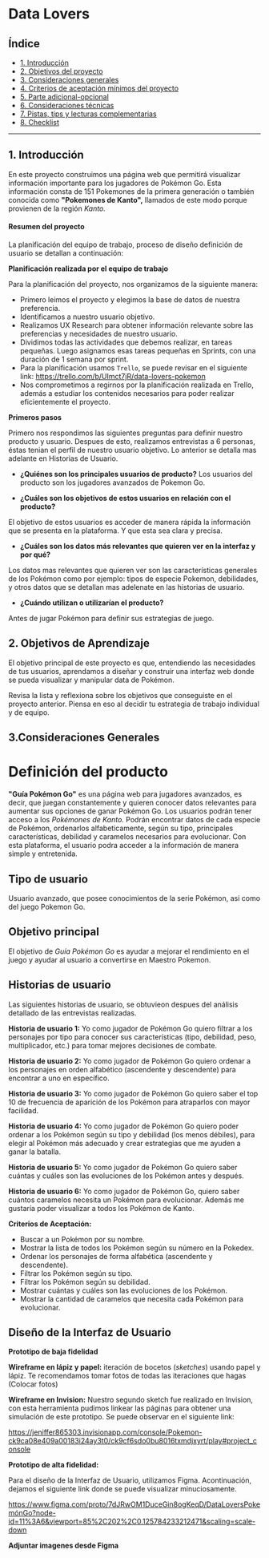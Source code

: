 # Data Lovers

## Índice

* [1. Introducción](#1-Introducción)
* [2. Objetivos del proyecto](#2-objetivos-del-proyecto)
* [3. Consideraciones generales](#3-consideraciones-generales)
* [4. Criterios de aceptación mínimos del proyecto](#5-criterios-de-aceptación-mínimos-del-proyecto)
* [5. Parte adicional-opcional](#6-parte-adicional-opcional)
* [6. Consideraciones técnicas](#7-consideraciones-técnicas)
* [7. Pistas, tips y lecturas complementarias](#8-pistas-tips-y-lecturas-complementarias)
* [8. Checklist](#9-checklist)

***

## 1. Introducción

En este proyecto construimos una página web que permitirá visualizar información importante para los jugadores de Pokémon Go. Esta información consta de  151 Pokemones de la primera generación o  también conocida como **"Pokemones de Kanto",** llamados de este modo porque provienen de la región _Kanto._

 #### Resumen del proyecto
La planificación del equipo de trabajo, proceso de diseño definición de usuario se detallan a continuación: 

**Planificación realizada por el equipo de trabajo**

Para la planificación del proyecto, nos organizamos de la siguiente manera:

 - Primero leimos el proyecto y elegimos la base de datos de nuestra preferencia.
 - Identificamos a nuestro usuario objetivo.
 - Realizamos UX Research para obtener información relevante sobre las preferencias y necesidades de nuestro usuario. 
 - Dividimos todas las actividades que debemos realizar, en tareas pequeñas. Luego asignamos esas tareas pequeñas en Sprints, con una duración de 1 semana por sprint.
 - Para la planificación usamos `Trello`, se puede revisar en el siguiente link: https://trello.com/b/UImct7jR/data-lovers-pokemon
 - Nos comprometimos a regirnos por la planificación realizada en Trello, además a estudiar los contenidos necesarios para poder realizar eficientemente el proyecto.

**Primeros pasos**

Primero nos respondimos las siguientes preguntas para definir nuestro producto y usuario. Despues de esto, realizamos entrevistas a 6 personas, éstas tenian el perfil de nuestro usuario objetivo. Lo anterior se detalla mas adelante en Historias de Usuario.

 -   **¿Quiénes son los principales usuarios de producto?**
Los usuarios del producto son los jugadores avanzados de Pokemon Go.

 -   **¿Cuáles son los objetivos de estos usuarios en relación con el producto?**
 
El objetivo de estos usuarios es acceder de manera rápida la información que se presenta en la plataforma. Y que esta sea clara y precisa.

 - **¿Cuáles son los datos más relevantes que quieren ver en la interfaz y por qué?**
 
 Los datos mas relevantes que quieren ver son las características generales de los Pokémon como por ejemplo: tipos de especie Pokemon, debilidades, y otros datos que se detallan mas adelenate en las historias de usuario.
 
 - **¿Cuándo utilizan o utilizarían el producto?**

Antes de jugar Pokémon para definir sus estrategias de juego.

## 2. Objetivos de Aprendizaje

El objetivo principal de este proyecto es que, entendiendo las necesidades de tus usuarios, aprendamos a diseñar y construir una interfaz web donde se pueda visualizar y manipular data de Pokémon.

Revisa la lista y reflexiona sobre los objetivos que conseguiste en el proyecto anterior. Piensa en eso al decidir tu estrategia de trabajo individual y de equipo.

## 3.Consideraciones Generales

# Definición del producto

**"Guía Pokémon Go"** es una página web para jugadores avanzados, es decir, que juegan constantemente y quieren conocer datos relevantes para aumentar sus opciones de ganar Pokémon Go. 
Los usuarios podrán tener acceso a los _Pokémones de  Kanto._ Podrán encontrar datos de cada especie de Pokémon, ordenarlos alfabeticamente, según su tipo, principales características, debilidad y caramelos necesarios para evolucionar. 
Con esta plataforma, el usuario podra acceder a la información de manera simple y entretenida. 

## Tipo de usuario

Usuario avanzado, que posee conocimientos de la serie Pokémon, asi como del juego Pokemon Go.

## Objetivo principal

El objetivo de _Guía Pokémon Go_ es ayudar a mejorar el rendimiento en el juego y ayudar al usuario a convertirse en  Maestro Pokemon.

## Historias de usuario

Las siguientes historias de usuario, se obtuvieon despues del análisis detallado de las entrevistas realizadas.

**Historia de usuario 1:** Yo como jugador de Pokémon Go quiero filtrar a los personajes por tipo para conocer sus características (tipo, debilidad, peso, multiplicador, etc.) para tomar mejores decisiones de combate.

**Historia de usuario 2:** Yo como jugador de Pokémon Go quiero ordenar a los personajes en orden alfabético (ascendente y descendente) para encontrar a uno en específico.

**Historia de usuario 3:** Yo como jugador de Pokémon Go quiero saber el top 10 de frecuencia de aparición de los Pokémon para atraparlos con mayor facilidad.

**Historia de usuario 4:** Yo como jugador de Pokémon Go quiero poder ordenar a los Pokémon según su tipo y debilidad (los menos débiles), para elegir al Pokémon más adecuado y crear estrategias que me ayuden a ganar la batalla.

**Historia de usuario 5:** Yo como jugador de Pokémon Go quiero saber cuántas y cuáles son las evoluciones de los Pokémon antes y después.

**Historia de usuario 6:** Yo como jugador de Pokémon Go, quiero saber cuántos caramelos necesita un Pokémon para evolucionar. Además me gustaría poder visualizar a todos los Pokémon de Kanto.

**Criterios de Aceptación:**
 
 - Buscar a un Pokémon por su nombre.
 - Mostrar la lista de todos los Pokémon según su número en la Pokedex.
 - Ordenar los personajes de forma alfabética (ascendente y descendente).
 - Filtrar los Pokémon según su tipo.
 - Filtrar los Pokémon según su debilidad.
 - Mostrar cuántas y cuáles son las evoluciones de los Pokémon.
 - Mostrar la cantidad de caramelos que necesita cada Pokémon para evolucionar.

## Diseño de la Interfaz de Usuario

**Prototipo de baja fidelidad**

**Wireframe en lápiz y papel:** iteración de  bocetos (_sketches_)  usando papel y lápiz. Te recomendamos tomar fotos de todas las iteraciones que hagas (Colocar fotos)

**Wireframe en Invision:** Nuestro segundo sketch fue realizado en Invision, con esta herramienta pudimos linkear las páginas para obtener una simulación de este prototipo. Se puede observar en el siguiente link: 

https://jeniffer865303.invisionapp.com/console/Pokemon-ck9ca08e409a00183i24ay3t0/ck9cf6sdo0bu8016txmdjxyrt/play#project_console 

**Prototipo de alta fidelidad:**

Para el diseño de la Interfaz de Usuario, utilizamos Figma. Acontinuación, dejamos el siguiente link donde se puede visualizar minuciosamente.

https://www.figma.com/proto/7dJRwOM1DuceGin8ogKeqD/DataLoversPokemónGo?node-id=11%3A6&viewport=85%2C202%2C0.125784233212471&scaling=scale-down

**Adjuntar imagenes desde Figma**
